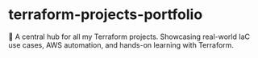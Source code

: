 # terraform-projects-portfolio
🚀 A central hub for all my Terraform projects. Showcasing real-world IaC use cases, AWS automation, and hands-on learning with Terraform.
